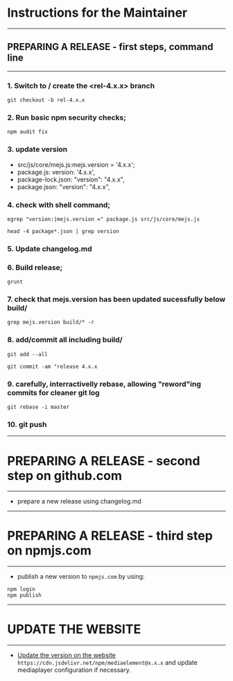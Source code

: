 
# Instructions for the Maintainer

**********************
## PREPARING A RELEASE - first steps, command line
**********************

### 1. Switch to / create the <rel-4.x.x> branch

`git checkout -b rel-4.x.x`

### 2. Run basic npm security checks;

`npm audit fix`

### 3. update version

* src/js/core/mejs.js:mejs.version = '4.x.x';
* package.js: version: '4.x.x',
* package-lock.json: "version": "4.x.x",
* package.json: "version": "4.x.x",

### 4. check with shell command;
`egrep "version:|mejs.version =" package.js src/js/core/mejs.js`

`head -4 package*.json | grep version`

### 5. Update changelog.md

### 6. Build release;

`grunt`

### 7. check that mejs.version has been updated sucessfully below build/

`grep mejs.version build/* -r`

### 8. add/commit all including build/

`git add --all`

`git commit -am "release 4.x.x`

### 9. carefully, interractivelly rebase, allowing  "reword"ing commits for cleaner git log

`git rebase -i master`

### 10. git push


**********************
# PREPARING A RELEASE - second step on github.com
**********************

* prepare a new release using changelog.md

**********************
# PREPARING A RELEASE - third step on npmjs.com
**********************
* publish a new version to `npmjs.com` by using: 
```
npm login
npm publish
```

**********************
# UPDATE THE WEBSITE
**********************
* [Update the version on the website](https://github.com/mediaelement/mediaelement/blob/master/docs/guidelines.md#website) `https://cdn.jsdelivr.net/npm/mediaelement@x.x.x` and update mediaplayer configuration if necessary.